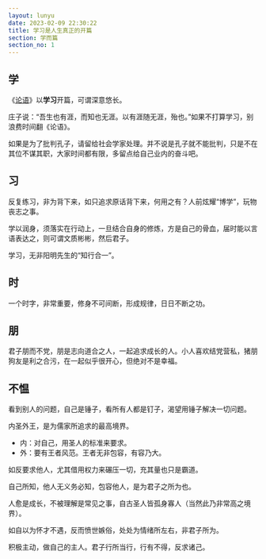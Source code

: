 ```yaml
---
layout: lunyu
date: 2023-02-09 22:30:22
title: 学习是人生真正的开篇
section: 学而篇
section_no: 1
---
```


## 学

《[论语](/)》以**学习**开篇，可谓深意悠长。

庄子说：“吾生也有涯，而知也无涯。以有涯随无涯，殆也。”如果不打算学习，别浪费时间翻《论语》。

如果是为了批判孔子，请留给社会学家处理。并不说是孔子就不能批判，只是不在其位不谋其职，大家时间都有限，多留点给自己业内的奋斗吧。

## 习

反复练习，非为背下来，如只追求原话背下来，何用之有？人前炫耀“博学”，玩物丧志之事。

学以润身，须落实在行动上，一旦结合自身的修炼，方是自己的骨血，届时能以言语表达之，则可谓文质彬彬，然后君子。

学习，无非阳明先生的“知行合一”。

## 时

一个时字，非常重要，修身不可间断，形成规律，日日不断之功。

## 朋

君子朋而不党，朋是志向道合之人，一起追求成长的人。小人喜欢结党营私，猪朋狗友是利之合污，在一起似乎很开心，但绝对不是幸福。

## 不愠

看到别人的问题，自己是锤子，看所有人都是钉子，渴望用锤子解决一切问题。

内圣外王，是为儒家所追求的最高境界。

- 内：对自己，用圣人的标准来要求。
- 外：要有王者风范。王者无非包容，有容乃大。

如反要求他人，尤其借用权力来碾压一切，充其量也只是霸道。

自己所知，他人无义务必知，包容他人，是为君子之所为也。

人愈是成长，不被理解是常见之事，自古圣人皆孤身寡人（当然此乃非常高之境界）。

如自以为怀才不遇，反而愤世嫉俗，处处为情绪所左右，非君子所为。

积极主动，做自己的主人。君子行所当行，行有不得，反求诸己。
